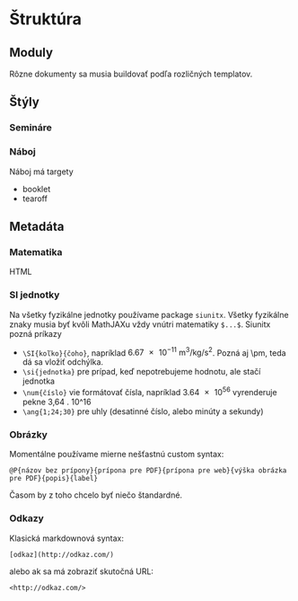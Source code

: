 # Štruktúra

## Moduly
Rôzne dokumenty sa musia buildovať podľa rozličných templatov.

## Štýly

### Semináre

### Náboj
Náboj má targety

- booklet
- tearoff

## Metadáta


### Matematika
HTML 

### SI jednotky
Na všetky fyzikálne jednotky používame package `siunitx`. Všetky fyzikálne znaky musia byť kvôli MathJAXu vždy vnútri matematiky `$...$`. Siunitx pozná príkazy

- `\SI{koľko}{čoho}`, napríklad $\SI{6.67e-11}{\cubic\metre\per\kilo\gram\per\second\squared}$. Pozná aj \pm, teda dá sa vložiť odchýlka.
- `\si{jednotka}` pre prípad, keď nepotrebujeme hodnotu, ale stačí jednotka
- `\num{číslo}` vie formátovať čísla, napríklad $\num{3.64e56}$ vyrenderuje pekne 3,64 . 10^16
- `\ang{1;24;30}` pre uhly (desatinné číslo, alebo minúty a sekundy)

### Obrázky

Momentálne používame mierne nešťastnú custom syntax:

`@P{názov bez prípony}{prípona pre PDF}{prípona pre web}{výška obrázka pre PDF}{popis}{label}`

Časom by z toho chcelo byť niečo štandardné.

### Odkazy
Klasická markdownová syntax:

    [odkaz](http://odkaz.com/)

alebo ak sa má zobraziť skutočná URL:
    
    <http://odkaz.com/>

### 
